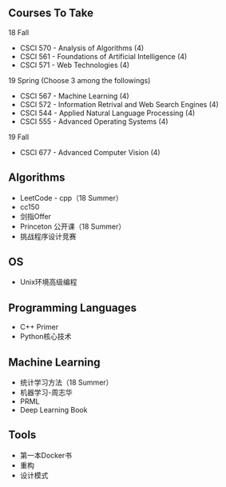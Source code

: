 ##  Courses To Take

18 Fall

- CSCI 570 - Analysis of Algorithms (4)
- CSCI 561 - Foundations of Artificial Intelligence (4)
- CSCI 571 - Web Technologies (4)

19 Spring (Choose 3 among the followings)

- CSCI 567 - Machine Learning (4)
- CSCI 572 - Information Retrival and Web Search Engines (4)
- CSCI 544 - Applied Natural Language Processing (4)
- CSCI 555 - Advanced Operating Systems (4)

19 Fall

- CSCI 677 - Advanced Computer Vision (4)



## Algorithms

* LeetCode - cpp（18 Summer）
* cc150
* 剑指Offer
* Princeton 公开课（18 Summer）
* 挑战程序设计竞赛

## OS

* Unix环境高级编程



## Programming Languages

* C++ Primer
* Python核心技术



## Machine Learning

* 统计学习方法（18 Summer）
* 机器学习-周志华
* PRML
* Deep Learning Book



## Tools

* 第一本Docker书
* 重构
* 设计模式



